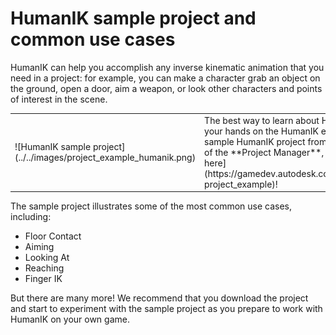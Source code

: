 # HumanIK sample project and common use cases

HumanIK can help you accomplish any inverse kinematic animation that you need in a project: for example, you can make a character grab an object on the ground, open a door, aim a weapon, or look other characters and points of interest in the scene.

<table class="not-ruled"><tr><td>
![HumanIK sample project](../../images/project_example_humanik.png)
</td><td>
The best way to learn about HumanIK in Stingray is to get your hands on the HumanIK example project. Open the sample HumanIK project from the **Online Projects** tab of the **Project Manager**, or [download the project here](https://gamedev.autodesk.com/stingray/plugins/humanik-project_example)!
</td></tr></table>

The sample project illustrates some of the most common use cases, including:

 - Floor Contact
 - Aiming
 - Looking At
 - Reaching
 - Finger IK

But there are many more! We recommend that you download the project and start to experiment with the sample project as you prepare to work with HumanIK on your own game.
